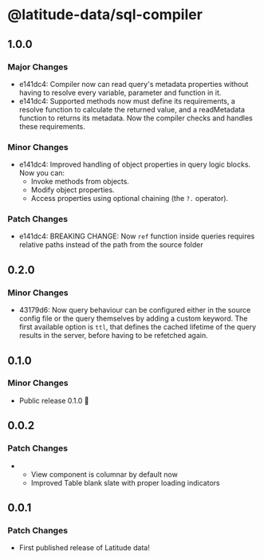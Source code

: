 # @latitude-data/sql-compiler

## 1.0.0

### Major Changes

- e141dc4: Compiler now can read query's metadata properties without having to resolve every variable, parameter and function in it.
- e141dc4: Supported methods now must define its requirements, a resolve function to calculate the returned value, and a readMetadata function to returns its metadata. Now the compiler checks and handles these requirements.

### Minor Changes

- e141dc4: Improved handling of object properties in query logic blocks. Now you can:
  - Invoke methods from objects.
  - Modify object properties.
  - Access properties using optional chaining (the `?.` operator).

### Patch Changes

- e141dc4: BREAKING CHANGE: Now `ref` function inside queries requires relative paths instead of the path from the source folder

## 0.2.0

### Minor Changes

- 43179d6: Now query behaviour can be configured either in the source config file or the query themselves by adding a custom keyword. The first available option is `ttl`, that defines the cached lifetime of the query results in the server, before having to be refetched again.

## 0.1.0

### Minor Changes

- Public release 0.1.0 🎉

## 0.0.2

### Patch Changes

- - View component is columnar by default now
  - Improved Table blank slate with proper loading indicators

## 0.0.1

### Patch Changes

- First published release of Latitude data!
